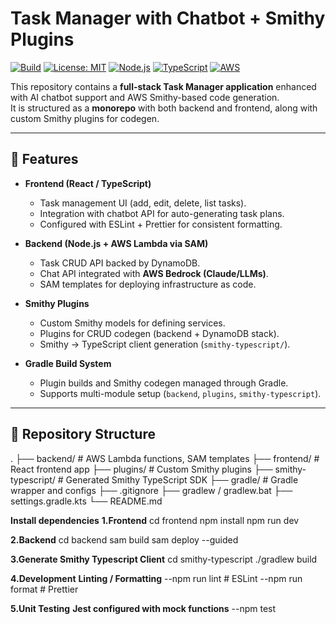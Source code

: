 # Task Manager with Chatbot + Smithy Plugins

[![Build](https://img.shields.io/github/actions/workflow/status/LalithaSreeDamarla/task-manager-with-bot/ci.yml?branch=main)](https://github.com/LalithaSreeDamarla/task-manager-with-bot/actions)
[![License: MIT](https://img.shields.io/badge/License-MIT-yellow.svg)](LICENSE)
[![Node.js](https://img.shields.io/badge/Node.js-18.x-green.svg)](https://nodejs.org/)
[![TypeScript](https://img.shields.io/badge/TypeScript-5.x-blue.svg)](https://www.typescriptlang.org/)
[![AWS](https://img.shields.io/badge/AWS-SAM%20%7C%20Lambda%20%7C%20DynamoDB-orange.svg)](https://aws.amazon.com/)

This repository contains a **full-stack Task Manager application** enhanced with AI chatbot support and AWS Smithy-based code generation.  
It is structured as a **monorepo** with both backend and frontend, along with custom Smithy plugins for codegen.

---

## 🚀 Features
- **Frontend (React / TypeScript)**
  - Task management UI (add, edit, delete, list tasks).
  - Integration with chatbot API for auto-generating task plans.
  - Configured with ESLint + Prettier for consistent formatting.

- **Backend (Node.js + AWS Lambda via SAM)**
  - Task CRUD API backed by DynamoDB.
  - Chat API integrated with **AWS Bedrock (Claude/LLMs)**.
  - SAM templates for deploying infrastructure as code.

- **Smithy Plugins**
  - Custom Smithy models for defining services.
  - Plugins for CRUD codegen (backend + DynamoDB stack).
  - Smithy → TypeScript client generation (`smithy-typescript/`).

- **Gradle Build System**
  - Plugin builds and Smithy codegen managed through Gradle.
  - Supports multi-module setup (`backend`, `plugins`, `smithy-typescript`).

---

## 📂 Repository Structure
.
├── backend/ # AWS Lambda functions, SAM templates
├── frontend/ # React frontend app
├── plugins/ # Custom Smithy plugins
├── smithy-typescript/ # Generated Smithy TypeScript SDK
├── gradle/ # Gradle wrapper and configs
├── .gitignore
├── gradlew / gradlew.bat
├── settings.gradle.kts
└── README.md

**Install dependencies**
**1.Frontend**
cd frontend
npm install
npm run dev

**2.Backend**
cd backend
sam build
sam deploy --guided

**3.Generate Smithy Typescript Client**
cd smithy-typescript
./gradlew build

**4.Development**
**Linting / Formatting**
--npm run lint      # ESLint
--npm run format    # Prettier

**5.Unit Testing**
**Jest configured with mock functions**
--npm test
